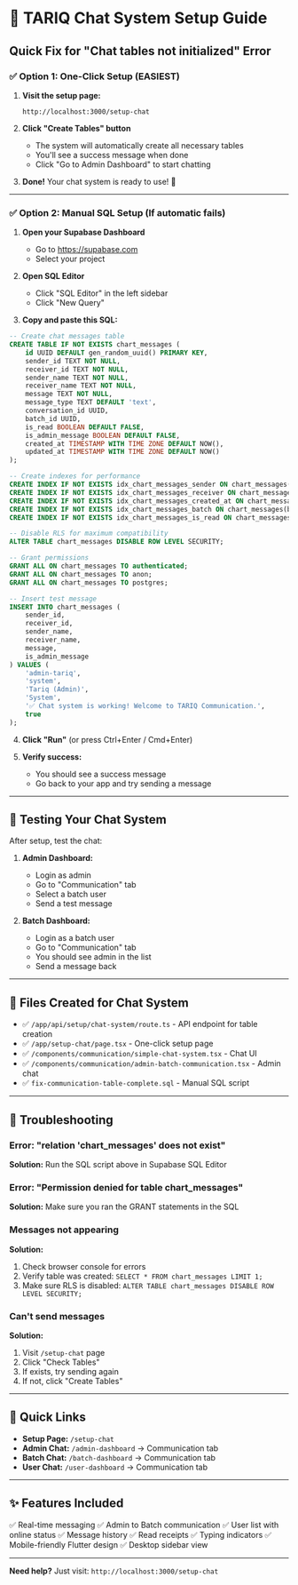 # 💬 TARIQ Chat System Setup Guide

## Quick Fix for "Chat tables not initialized" Error

### ✅ Option 1: One-Click Setup (EASIEST)

1. **Visit the setup page:**
   ```
   http://localhost:3000/setup-chat
   ```

2. **Click "Create Tables" button**
   - The system will automatically create all necessary tables
   - You'll see a success message when done
   - Click "Go to Admin Dashboard" to start chatting

3. **Done!** Your chat system is ready to use! 🎉

---

### ✅ Option 2: Manual SQL Setup (If automatic fails)

1. **Open your Supabase Dashboard**
   - Go to https://supabase.com
   - Select your project

2. **Open SQL Editor**
   - Click "SQL Editor" in the left sidebar
   - Click "New Query"

3. **Copy and paste this SQL:**

```sql
-- Create chat messages table
CREATE TABLE IF NOT EXISTS chart_messages (
    id UUID DEFAULT gen_random_uuid() PRIMARY KEY,
    sender_id TEXT NOT NULL,
    receiver_id TEXT NOT NULL,
    sender_name TEXT NOT NULL,
    receiver_name TEXT NOT NULL,
    message TEXT NOT NULL,
    message_type TEXT DEFAULT 'text',
    conversation_id UUID,
    batch_id UUID,
    is_read BOOLEAN DEFAULT FALSE,
    is_admin_message BOOLEAN DEFAULT FALSE,
    created_at TIMESTAMP WITH TIME ZONE DEFAULT NOW(),
    updated_at TIMESTAMP WITH TIME ZONE DEFAULT NOW()
);

-- Create indexes for performance
CREATE INDEX IF NOT EXISTS idx_chart_messages_sender ON chart_messages(sender_id);
CREATE INDEX IF NOT EXISTS idx_chart_messages_receiver ON chart_messages(receiver_id);
CREATE INDEX IF NOT EXISTS idx_chart_messages_created_at ON chart_messages(created_at DESC);
CREATE INDEX IF NOT EXISTS idx_chart_messages_batch ON chart_messages(batch_id);
CREATE INDEX IF NOT EXISTS idx_chart_messages_is_read ON chart_messages(is_read);

-- Disable RLS for maximum compatibility
ALTER TABLE chart_messages DISABLE ROW LEVEL SECURITY;

-- Grant permissions
GRANT ALL ON chart_messages TO authenticated;
GRANT ALL ON chart_messages TO anon;
GRANT ALL ON chart_messages TO postgres;

-- Insert test message
INSERT INTO chart_messages (
    sender_id,
    receiver_id,
    sender_name,
    receiver_name,
    message,
    is_admin_message
) VALUES (
    'admin-tariq',
    'system',
    'Tariq (Admin)',
    'System',
    '✅ Chat system is working! Welcome to TARIQ Communication.',
    true
);
```

4. **Click "Run"** (or press Ctrl+Enter / Cmd+Enter)

5. **Verify success:**
   - You should see a success message
   - Go back to your app and try sending a message

---

## 🧪 Testing Your Chat System

After setup, test the chat:

1. **Admin Dashboard:**
   - Login as admin
   - Go to "Communication" tab
   - Select a batch user
   - Send a test message

2. **Batch Dashboard:**
   - Login as a batch user
   - Go to "Communication" tab
   - You should see admin in the list
   - Send a message back

---

## 📁 Files Created for Chat System

- ✅ `/app/api/setup/chat-system/route.ts` - API endpoint for table creation
- ✅ `/app/setup-chat/page.tsx` - One-click setup page
- ✅ `/components/communication/simple-chat-system.tsx` - Chat UI
- ✅ `/components/communication/admin-batch-communication.tsx` - Admin chat
- ✅ `fix-communication-table-complete.sql` - Manual SQL script

---

## 🔧 Troubleshooting

### Error: "relation 'chart_messages' does not exist"
**Solution:** Run the SQL script above in Supabase SQL Editor

### Error: "Permission denied for table chart_messages"
**Solution:** Make sure you ran the GRANT statements in the SQL

### Messages not appearing
**Solution:** 
1. Check browser console for errors
2. Verify table was created: `SELECT * FROM chart_messages LIMIT 1;`
3. Make sure RLS is disabled: `ALTER TABLE chart_messages DISABLE ROW LEVEL SECURITY;`

### Can't send messages
**Solution:**
1. Visit `/setup-chat` page
2. Click "Check Tables"
3. If exists, try sending again
4. If not, click "Create Tables"

---

## 🎯 Quick Links

- **Setup Page:** `/setup-chat`
- **Admin Chat:** `/admin-dashboard` → Communication tab
- **Batch Chat:** `/batch-dashboard` → Communication tab
- **User Chat:** `/user-dashboard` → Communication tab

---

## ✨ Features Included

✅ Real-time messaging
✅ Admin to Batch communication
✅ User list with online status
✅ Message history
✅ Read receipts
✅ Typing indicators
✅ Mobile-friendly Flutter design
✅ Desktop sidebar view

---

**Need help?** Just visit: `http://localhost:3000/setup-chat`

